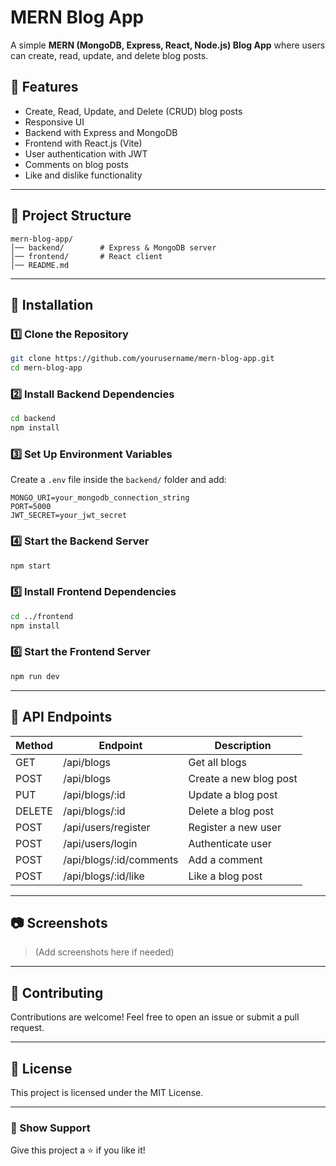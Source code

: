 # MERN Blog App

A simple **MERN (MongoDB, Express, React, Node.js) Blog App** where users can create, read, update, and delete blog posts.

## 🚀 Features
- Create, Read, Update, and Delete (CRUD) blog posts
- Responsive UI
- Backend with Express and MongoDB
- Frontend with React.js (Vite)
- User authentication with JWT
- Comments on blog posts
- Like and dislike functionality

---

## 📂 Project Structure
```
mern-blog-app/
│── backend/        # Express & MongoDB server
│── frontend/       # React client
│── README.md
```

---

## 🔧 Installation
### 1️⃣ Clone the Repository
```sh
git clone https://github.com/yourusername/mern-blog-app.git
cd mern-blog-app
```

### 2️⃣ Install Backend Dependencies
```sh
cd backend
npm install
```

### 3️⃣ Set Up Environment Variables
Create a `.env` file inside the `backend/` folder and add:
```env
MONGO_URI=your_mongodb_connection_string
PORT=5000
JWT_SECRET=your_jwt_secret
```

### 4️⃣ Start the Backend Server
```sh
npm start
```

### 5️⃣ Install Frontend Dependencies
```sh
cd ../frontend
npm install
```

### 6️⃣ Start the Frontend Server
```sh
npm run dev
```

---

## 📜 API Endpoints
| Method | Endpoint       | Description              |
|--------|--------------|--------------------------|
| GET    | /api/blogs   | Get all blogs            |
| POST   | /api/blogs   | Create a new blog post   |
| PUT    | /api/blogs/:id | Update a blog post   |
| DELETE | /api/blogs/:id | Delete a blog post   |
| POST   | /api/users/register | Register a new user |
| POST   | /api/users/login | Authenticate user |
| POST   | /api/blogs/:id/comments | Add a comment |
| POST   | /api/blogs/:id/like | Like a blog post |

---

## 📷 Screenshots
> (Add screenshots here if needed)

---

## 🤝 Contributing
Contributions are welcome! Feel free to open an issue or submit a pull request.

---

## 📃 License
This project is licensed under the MIT License.

---

### 🌟 Show Support
Give this project a ⭐ if you like it!

